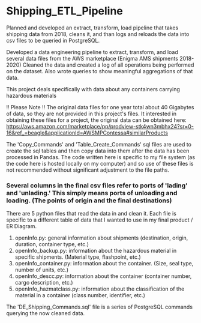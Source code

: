 # Shipping_ETL_Pipeline



Planned and developed an extract, transform, load pipeline that takes shipping data from 2018, cleans it, and than logs and reloads the data into 
csv files to be queried in PostgreSQL. 

Developed a data engineering pipeline to extract, transform, and load several data files from the AWS marketplace (Enigma AMS shipments 2018-2020) 
Cleaned the data and created a log of all operations being performed on the dataset. Also wrote queries to show meaningful aggregations of that data.

This project deals specifically with data about any containers carrying hazardous materials

!! Please Note !!
The original data files for one year total about 40 Gigabytes of data, so they are not provided in this project's files. It interested in obtaining these files for a project, the original data can be obtained here: 
https://aws.amazon.com/marketplace/pp/prodview-stk4wn3mbhx24?sr=0-16&ref_=beagle&applicationId=AWSMPContessa#similarProducts

The 'Copy_Commands' and 'Table_Create_Commands' sql files are used to create the sql tables and then copy data into them after the data has been processed in Pandas. The code written here is specific to my file system (as the code here is hosted locally on my computer) and so use of these files is not recommended without significant adjustment to the file paths.

### Several columns in the final csv files refer to ports of 'lading' and 'unlading.' This simply means ports of unloading and loading. (The points of origin and the final destinations)

There are 5 python files that read the data in and clean it. Each file is specific to a different table of data that I wanted to use in my final product / ER Diagram.

1. openInfo.py: general information about shipments (destination, origin, duration, container type, etc.)
2. openInfo_backup.py: information about the hazardous material in specific shipments. (Material type, flashpoint, etc.)
3. openInfo_container.py: information about the container. (Size, seal type, number of units, etc.)
4. openInfo_descc.py: information about the container (container number, cargo description, etc.)
5. openInfo_hazmatclass.py: information about the classification of the material in a container (class number, identifier, etc.)

The 'DE_Shipping_Commands.sql' file is a series of PostgreSQL commands querying the now cleaned data.
